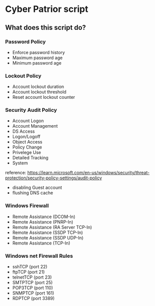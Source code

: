 # Cyber Patrior script

## What does this script do?


### Password Policy

- Enforce password history
- Maximum password age
- Minimum password age

### Lockout Policy

- Account lockout duration
- Account lockout threshold
- Reset account lockout counter

### Security Audit Policy

- Account Logon
- Account Management
- DS Access
- Logon/Logoff
- Object Access
- Policy Change
- Privelege Use
- Detailed Tracking
- System

reference:
https://learn.microsoft.com/en-us/windows/security/threat-protection/security-policy-settings/audit-policy

- disabling Guest account
- flushing DNS cache

### Windows Firewall

- Remote Assistance (DCOM-In)
- Remote Assistance (PNRP-In)
- Remote Assistance (RA Server TCP-In)
- Remote Assistance (SSDP TCP-In)
- Remote Assistance (SSDP UDP-In)
- Remote Assistance (TCP-In)

### Windows net Firewall Rules

- sshTCP (port 22)
- ftpTCP (port 21)
- telnetTCP (port 23)
- SMTPTCP (port 25)
- POP3TCP (port 110)
- SNMPTCP (port 161)
- RDPTCP (port 3389)

